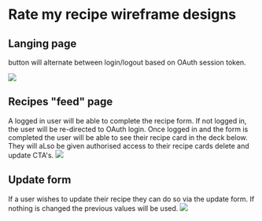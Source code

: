 # Rate my recipe wireframe designs

## Langing page
button will alternate between login/logout based on OAuth session token.

![]('./home-wireframe.png')

## Recipes "feed" page
A logged in user will be able to complete the recipe form. If not logged in, the user will be re-directed to OAuth login.
Once logged in and the form is completed the user will be able to see their recipe card in the deck below. They will aLso be given authorised access to their recipe cards delete and update CTA's.
![]('./recipes-wireframe.png)

## Update form
If a user wishes to update their recipe they can do so via the update form. If nothing is changed the previous values will be used. 
![]('./update-wireframe.png)


